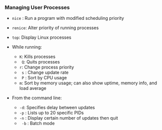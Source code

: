### Managing User Processes

- ```nice``` : Run a program with modified scheduling priority
- ```renice```: Alter priority of running processes
- ```top```: Display Linux processes

- While running:
  - ``` K ```: Kills processes
  - ``` Q```: Quits processes
  - ```r```:  Change process priority
  - ``` s``` :  Change update rate
  - ``` P``` : Sort by CPU usage
  - ``` m ```: Sort by memory usage; can also show uptime, memory info, and load average

- From the command line:
  - ``` -d ```: Specifies delay between updates
  - ```-p``` : Lists up to 20 specific PIDs
  - ```-n``` : Display certain number of updates then quit
  - ``` -b``` : Batch mode
